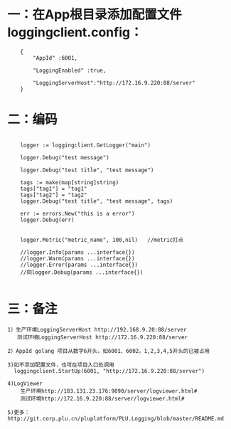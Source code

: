 # 一：在App根目录添加配置文件 	loggingclient.config：
	    {
            "AppId" :6001,
        
        	"LoggingEnabled" :true,
        
        	"LoggingServerHost":"http://172.16.9.220:88/server"
        }
	
# 二：编码

<pre><code>
    logger := loggingclient.GetLogger("main")

	logger.Debug("test message")

	logger.Debug("test title", "test message")

	tags := make(map[string]string)
	tags["tag1"] = "tag1"
	tags["tag2"] = "tag2"
	logger.Debug("test title", "test message", tags)

	err := errors.New("this is a error")
	logger.Debug(err)
	
	
	logger.Metric("metric_name", 100,nil)   //metric打点
	
	//logger.Info(params ...interface{})
    //logger.Warm(params ...interface{})
    //logger.Error(params ...interface{})
	//同logger.Debug(params ...interface{})
	
</code></pre>
    
# 三：备注
    1）生产环境LoggingServerHost http://192.168.9.20:88/server
       测试环境LoggingServerHost http://172.16.9.220:88/server
        
    2）AppId golang 项目从数字6开头，如6001、6002。1,2,3,4,5开头的已被占用
    
    3)如不添加配置文件，也可在项目入口处调用
      loggingclient.StartUp(6001, "http://172.16.9.220:88/server")
      
    4)LogViewer
        生产环境http://183.131.23.176:9090/server/logviewer.html#
        测试环境http://172.16.9.220:88/server/logviewer.html#
    
    5)更多：http://git.corp.plu.cn/pluplatform/PLU.Logging/blob/master/README.md
      
    
    
